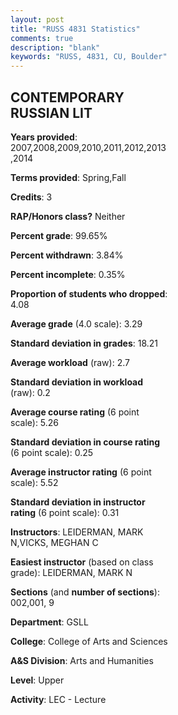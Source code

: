 ```yaml
---
layout: post
title: "RUSS 4831 Statistics"
comments: true
description: "blank"
keywords: "RUSS, 4831, CU, Boulder"
--- 
```

<head>
<script src="https://ajax.googleapis.com/ajax/libs/jquery/2.1.3/jquery.min.js"></script>
<script src="https://dl.dropboxusercontent.com/s/pc42nxpaw1ea4o9/highcharts.js?dl=0"></script>
<!-- <script src="../assets/js/highcharts.js"></script> -->
<style type="text/css">@font-face {
	font-family: "Bebas Neue";
	src: url(https://www.filehosting.org/file/details/544349/BebasNeue%20Regular.otf) format("opentype");
	}
	h1.Bebas { 
		font-family: "Bebas Neue", Verdana, Tahoma;
	}
</style>
</head>
<body>
	<div id="container" style="float: right; width: 45%; height: 88%; margin-left: 2.5%; margin-right: 2.5%;"></div>
	<script language="JavaScript">
		$(document).ready(function() {
		var chart = {type: 'column'};
		var title = {text: 'Grade Distribution'};
		var xAxis = {categories: ['A','B','C','D','F'],crosshair: true};
		var yAxis = {min: 0,title: {text: 'Percentage'}};
		var tooltip = {headerFormat: '<center><b><span style="font-size:20px">{point.key}</span></b></center>',
		               pointFormat: '<td style="padding:0"><b>{point.y:.1f}%</b></td>',
		               footerFormat: '</table>',shared: true,useHTML: true};
		var plotOptions = {column: {pointPadding: 0.0,borderWidth: 0}};  
		var credits = {enabled: false};var series= [{name: 'Percent',data: [54.1,33.11,9.18,0.66,2.95,]}];
		var json = {};
		json.chart = chart;
		json.title = title;
		json.tooltip = tooltip;
		json.xAxis = xAxis;
		json.yAxis = yAxis;  
		json.series = series;
		json.plotOptions = plotOptions;  
		json.credits = credits;
		$('#container').highcharts(json);
	});
	</script>
</body>
			   
## CONTEMPORARY RUSSIAN LIT

**Years provided**: 2007,2008,2009,2010,2011,2012,2013,2014

**Terms provided**: Spring,Fall

**Credits**: 3

**RAP/Honors class?** Neither

**Percent grade**: 99.65%

**Percent withdrawn**: 3.84%

**Percent incomplete**: 0.35%

**Proportion of students who dropped**: 4.08

**Average grade** (4.0 scale): 3.29

**Standard deviation in grades**: 18.21

**Average workload** (raw): 2.7

**Standard deviation in workload** (raw): 0.2

**Average course rating** (6 point scale): 5.26

**Standard deviation in course rating** (6 point scale): 0.25

**Average instructor rating** (6 point scale): 5.52

**Standard deviation in instructor rating** (6 point scale): 0.31

**Instructors**: LEIDERMAN, MARK N,VICKS, MEGHAN C

**Easiest instructor** (based on class grade): LEIDERMAN, MARK N

**Sections** (and **number of sections**): 002,001, 9

**Department**: GSLL

**College**: College of Arts and Sciences

**A&S Division**: Arts and Humanities

**Level**: Upper

**Activity**: LEC - Lecture